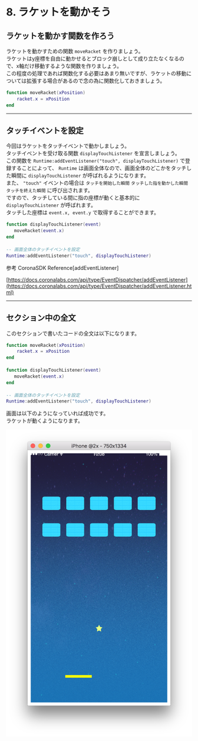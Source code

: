 # 8. ラケットを動かそう

## ラケットを動かす関数を作ろう
ラケットを動かすための関数 `moveRacket` を作りましょう。  
ラケットはy座標を自由に動かせるとブロック崩しとして成り立たなくなるので、x軸だけ移動するような関数を作りましょう。  
この程度の処理であれば関数化する必要はあまり無いですが、ラケットの移動については拡張する場合があるので念の為に関数化しておきましょう。

```lua
function moveRacket(xPosition)
    racket.x = xPosition
end
```

---

## タッチイベントを設定
今回はラケットをタッチイベントで動かしましょう。  
タッチイベントを受け取る関数 `displayTouchListener` を宣言しましょう。  
この関数を `Runtime:addEventListener("touch", displayTouchListener)` で登録することによって、 `Runtime` は画面全体なので、画面全体のどこかをタッチした瞬間に `displayTouchListener` が呼ばれるようになります。  
また、 `"touch"` イベントの場合は `タッチを開始した瞬間` `タッチした指を動かした瞬間` `タッチを終えた瞬間` に呼び出されます。  
ですので、タッチしている間に指の座標が動くと基本的に `displayTouchListener` が呼ばれます。  
タッチした座標は `event.x, event.y` で取得することができます。

```lua
function displayTouchListener(event)
   moveRacket(event.x) 
end

-- 画面全体のタッチイベントを設定
Runtime:addEventListener("touch", displayTouchListener)
```

参考
CoronaSDK Reference[addEventListener]

[https://docs.coronalabs.com/api/type/EventDispatcher/addEventListener](https://docs.coronalabs.com/api/type/EventDispatcher/addEventListener.html)


---

## セクション中の全文
このセクションで書いたコードの全文は以下になります。

```lua
function moveRacket(xPosition)
    racket.x = xPosition
end

function displayTouchListener(event)
   moveRacket(event.x) 
end

-- 画面全体のタッチイベントを設定
Runtime:addEventListener("touch", displayTouchListener)
```

画面は以下のようになっていれば成功です。  
ラケットが動くようになります。

![](./image/execBreakoutSample7.png)
